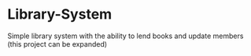 # Library-System
Simple library system with the ability to lend books and update members (this project can be expanded)
